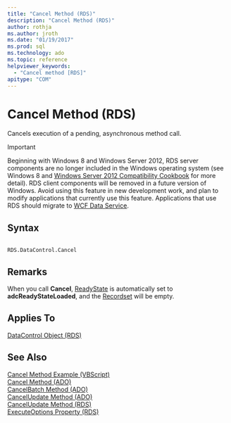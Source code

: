 ```yaml
---
title: "Cancel Method (RDS)"
description: "Cancel Method (RDS)"
author: rothja
ms.author: jroth
ms.date: "01/19/2017"
ms.prod: sql
ms.technology: ado
ms.topic: reference
helpviewer_keywords:
  - "Cancel method [RDS]"
apitype: "COM"
---
```

# Cancel Method (RDS)
Cancels execution of a pending, asynchronous method call.  
  
> [!IMPORTANT]
>  Beginning with Windows 8 and Windows Server 2012, RDS server components are no longer included in the Windows operating system (see Windows 8 and [Windows Server 2012 Compatibility Cookbook](https://www.microsoft.com/download/details.aspx?id=27416) for more detail). RDS client components will be removed in a future version of Windows. Avoid using this feature in new development work, and plan to modify applications that currently use this feature. Applications that use RDS should migrate to [WCF Data Service](/dotnet/framework/wcf/).  
  
## Syntax  
  
```  
  
RDS.DataControl.Cancel  
```  
  
## Remarks  
 When you call **Cancel**, [ReadyState](./readystate-property-rds.md) is automatically set to **adcReadyStateLoaded**, and the [Recordset](../ado-api/recordset-object-ado.md) will be empty.  
  
## Applies To  
 [DataControl Object (RDS)](./datacontrol-object-rds.md)  
  
## See Also  
 [Cancel Method Example (VBScript)](./cancel-method-example-vbscript.md)   
 [Cancel Method (ADO)](../ado-api/cancel-method-ado.md)   
 [CancelBatch Method (ADO)](../ado-api/cancelbatch-method-ado.md)   
 [CancelUpdate Method (ADO)](../ado-api/cancelupdate-method-ado.md)   
 [CancelUpdate Method (RDS)](./cancelupdate-method-rds.md)   
 [ExecuteOptions Property (RDS)](./executeoptions-property-rds.md)